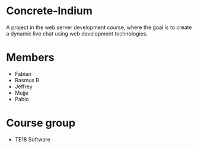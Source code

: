 # Concrete-Indium

A project in the web server development course, where the goal is to create a dynamic live chat using web development technologies.

# Members
<ul>
  <li>Fabian</li>
  <li>Rasmus B</li>
  <li>Jeffrey</li>
  <li>Mojje</li>
  <li>Pablo</li>
</ul>

# Course group
<ul>
  <li>TE18 Software</li>
</ul>
